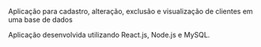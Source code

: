 Aplicação para cadastro, alteração, exclusão e visualização de clientes em uma base de dados

Aplicação desenvolvida utilizando React.js, Node.js e MySQL.
